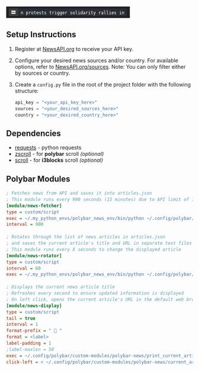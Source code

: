 ![Polybar-news](/screenshots/polybar-news.gif?raw=true "Polybar-news")

## Setup Instructions

1. Register at [NewsAPI.org](https://newsapi.org/) to receive your API key.

2. Configure your desired news sources and/or country. For available options, refer to [NewsAPI.org/sources](https://newsapi.org/sources). Note: You can only filter either by sources or country.

3. Create a `config.py` file in the root of the project folder with the following structure:
   
   ```python
   api_key = "<your_api_key_here>"
   sources = "<your_desired_sources_here>"
   country = "<your_desired_country_here>"
## Dependencies

- [requests](https://pypi.org/project/requests/) - python requests
- [zscroll](https://github.com/noctuid/zscroll#installation) - for **polybar** scroll *(optional)*
- [scroll](https://github.com/Anachron/i3blocks#scroll) - for **i3blocks** scroll *(optional)*

## Polybar Modules

```ini
; Fetches news from API and saves it into articles.json
; This module runs every 900 seconds (15 minutes) due to API limit of 100 calls per day for free tier accounts
[module/news-fetcher]
type = custom/script
exec = ~/.my_python_envs/polybar_news_env/bin/python ~/.config/polybar/custom-modules/polybar-news/news_fetcher.py
interval = 900

; Rotates through the list of news articles in articles.json 
; and saves the current article's title and URL in separate text files
; This module runs every X seconds to change the displayed article
[module/news-rotator]
type = custom/script
interval = 60
exec = ~/.my_python_envs/polybar_news_env/bin/python ~/.config/polybar/custom-modules/polybar-news/news_rotator.py

; Displays the current news article title
; Refreshes every second to ensure updated information is displayed 
; On left click, opens the current article's URL in the default web browser
[module/news-display]
type = custom/script
tail = true
interval = 1
format-prefix = "  "
format = <label>
label-padding = 1
;label-maxlen = 50
exec = ~/.config/polybar/custom-modules/polybar-news/print_current_article.sh ; For scrolling change to scroll_current_article.sh
click-left = < ~/.config/polybar/custom-modules/polybar-news/current_article_url.txt xargs -I % xdg-open %

```

